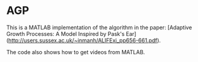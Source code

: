 # AGP
This is a MATLAB implementation of the algorithm in the paper: [Adaptive Growth Processes: A Model Inspired by Pask's Ear]
(http://users.sussex.ac.uk/~inmanh/ALIFExi_pp656-661.pdf).

The code also shows how to get videos from MATLAB.
